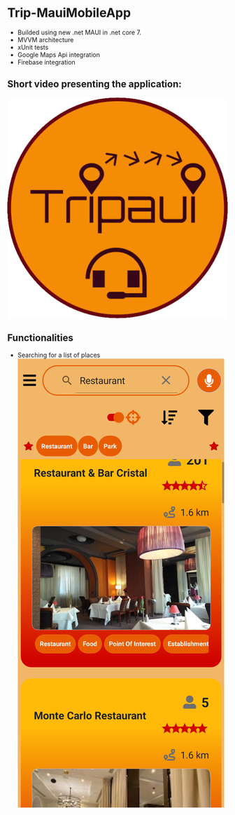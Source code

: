 # Trip-MauiMobileApp

* Builded using new .net MAUI in .net core 7.
* MVVM architecture
* xUnit tests
* Google Maps Api integration
* Firebase integration

## Short video presenting the application:
[![TRIPAUI](/imgDoc/logo.png)](https://youtu.be/XPsgYrVoIyA)

## Functionalities

- Searching for a list of places
![GUI](/imgDoc/placelistscreen.png)
